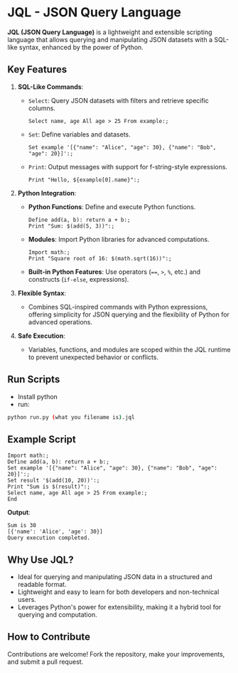
# JQL - JSON Query Language

**JQL (JSON Query Language)** is a lightweight and extensible scripting language that allows querying and manipulating JSON datasets with a SQL-like syntax, enhanced by the power of Python.

## Key Features

1. **SQL-Like Commands**:
   - `Select`: Query JSON datasets with filters and retrieve specific columns.
     ```plaintext
     Select name, age All age > 25 From example:;
     ```
   - `Set`: Define variables and datasets.
     ```plaintext
     Set example '[{"name": "Alice", "age": 30}, {"name": "Bob", "age": 20}]':;
     ```
   - `Print`: Output messages with support for f-string-style expressions.
     ```plaintext
     Print "Hello, ${example[0].name}":;
     ```

2. **Python Integration**:
   - **Python Functions**: Define and execute Python functions.
     ```plaintext
     Define add(a, b): return a + b:;
     Print "Sum: $(add(5, 3))":;
     ```
   - **Modules**: Import Python libraries for advanced computations.
     ```plaintext
     Import math:;
     Print "Square root of 16: $(math.sqrt(16))":;
     ```
   - **Built-in Python Features**: Use operators (`==`, `>`, `%`, etc.) and constructs (`if-else`, expressions).

3. **Flexible Syntax**:
   - Combines SQL-inspired commands with Python expressions, offering simplicity for JSON querying and the flexibility of Python for advanced operations.

4. **Safe Execution**:
   - Variables, functions, and modules are scoped within the JQL runtime to prevent unexpected behavior or conflicts.
  
## Run Scripts
- Install python
- run:
```bash
python run.py (what you filename is).jql
```

## Example Script

```plaintext
Import math:;
Define add(a, b): return a + b:; 
Set example '[{"name": "Alice", "age": 30}, {"name": "Bob", "age": 20}]':;
Set result '$(add(10, 20))':;
Print "Sum is $(result)":;
Select name, age All age > 25 From example:;
End
```

**Output**:
```plaintext
Sum is 30
[{'name': 'Alice', 'age': 30}]
Query execution completed.
```

## Why Use JQL?

- Ideal for querying and manipulating JSON data in a structured and readable format.
- Lightweight and easy to learn for both developers and non-technical users.
- Leverages Python's power for extensibility, making it a hybrid tool for querying and computation.

## How to Contribute

Contributions are welcome! Fork the repository, make your improvements, and submit a pull request.
